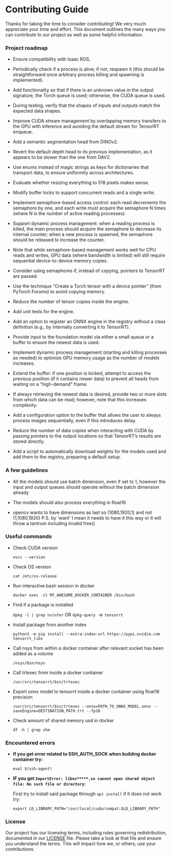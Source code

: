 # Contributing Guide

Thanks for taking the time to consider contributing! We very much appreciate your time and effort. This document outlines the many ways you can contribute to our project as well as some helpful information.

### Project roadmap


* Ensure compatibility with Isaac ROS.

* Periodically check if a process is alive; if not, respawn it (this should be straightforward once arbitrary process killing and spawning is implemented).

* Add functionality so that if there is an unknown value in the output signature, the Torch queue is used; otherwise, the CUDA queue is used.

* During testing, verify that the shapes of inputs and outputs match the expected data shapes.

* Improve CUDA stream management by overlapping memory transfers to the GPU with inference and avoiding the default stream for TensorRT enqueue.

* Add a semantic segmentation head from DINOv2.

* Revert the default depth head to its previous implementation, as it appears to be slower than the one from DAV2.

* Use enums instead of magic strings as keys for dictionaries that transport data, to ensure uniformity across architectures.

* Evaluate whether resizing everything to 518 pixels makes sense.

* Modify buffer locks to support concurrent reads and a single write.

* Implement semaphore-based access control: each read decrements the semaphore by one, and each write must acquire the semaphore N times (where N is the number of active reading processes).

* Support dynamic process management: when a reading process is killed, the main process should acquire the semaphore to decrease its internal counter; when a new process is spawned, the semaphore should be released to increase the counter.

* Note that while semaphore-based management works well for CPU reads and writes, GPU data (where bandwidth is limited) will still require sequential device-to-device memory copies.

* Consider using semaphores if, instead of copying, pointers to TensorRT are passed.

* Use the technique “Create a Torch tensor with a device pointer” (from PyTorch Forums) to avoid copying memory.

* Reduce the number of tensor copies inside the engine.

* Add unit tests for the engine.

* Add an option to register an ONNX engine in the registry without a class definition (e.g., by internally converting it to TensorRT).

* Provide input to the foundation model via either a small queue or a buffer to ensure the newest data is used.

* Implement dynamic process management (starting and killing processes as needed) to optimize GPU memory usage as the number of models increases.

* Extend the buffer: if one position is locked, attempt to access the previous position (if it contains newer data) to prevent all heads from waiting on a "high-demand" frame.

* If always retrieving the newest data is desired, provide two or more slots from which data can be read; however, note that this increases complexity.

* Add a configuration option to the buffer that allows the user to always process images sequentially, even if this introduces delay.

* Reduce the number of data copies when interacting with CUDA by passing pointers to the output locations so that TensorRT’s results are stored directly.

* Add a script to automatically download weights for the models used and add them to the registry, preparing a default setup.

### A few guidelines
* All the models should use batch dimension, even if set to 1, however the input and output queues should operate without the batch dimension already

* The models should also process everything in float16

* opencv wants to have dimensions as last so (1080,1920,1) and not (1,1080,1920) P.S. by 'want' I mean it needs to have it this way or it will throw a tantrum including invalid free()

### Useful commands
* Check CUDA version

   `nvcc --version`
* Check OS version

    `cat /etc/os-release `
* Run interactive bash session in docker

    `docker exec -it MY_AWESOME_DOCKER_CONTAINER /bin/bash`
* Find if a package is installed

    `dpkg -l | grep nvinfer` OR `dpkg-query -W tensorrt`
* Install package from another index

    `python3 -m pip install --extra-index-url https://pypi.nvidia.com tensorrt_libs`
* Call nsys from within a docker container after relevant socket has been added as a volume

    `/nsys/bin/nsys`
* Call trtexec from inside a docker container

    `/usr/src/tensorrt/bin/trtexec`
* Export onnx model to tensorrt inside a docker container using float16 precision

    `/usr/src/tensorrt/bin/trtexec --onnx=PATH_TO_ONNX_MODEL.onnx --saveEngine=DESTINATION_PATH.trt --fp16`
* Check amount of shared memory usd in docker

    `df -h | grep shm`

### Encountered errors
* **If you get error related to SSH_AUTH_SOCK when building docker container try:**

    `eval $(ssh-agent)`
* **IF you get `ImportError: libnv*****.so cannot open shared object file: No such file or directory`:**

    First try to install said package through `apt install` if it does not work try:

    `export LD_LIBRARY_PATH="/usr/local/cuda/compat:$LD_LIBRARY_PATH"`

### License

Our project has our licensing terms, including rules governing redistribution, documented in our [LICENSE](LICENSE) file. Please take a look at that file and ensure you understand the terms. This will impact how we, or others, use your contributions.


